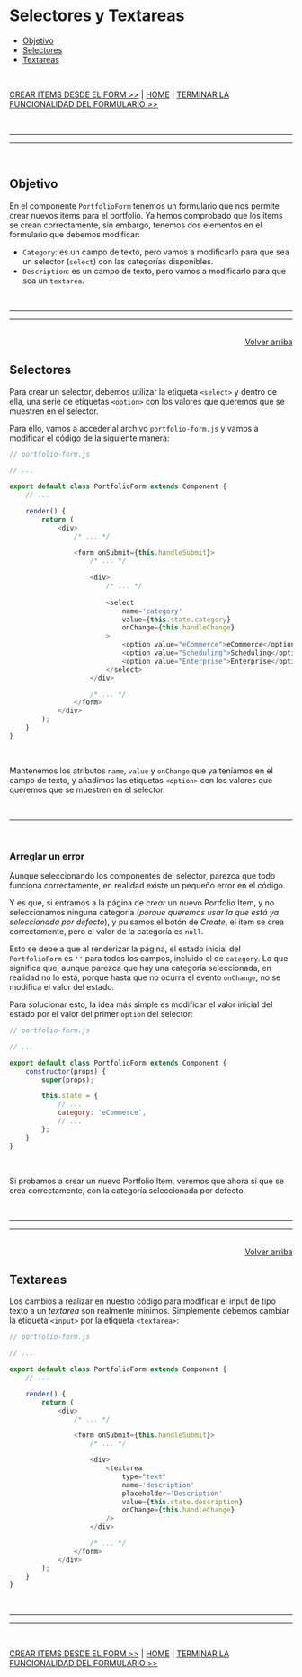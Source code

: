 # Selectores y Textareas

<div id="index"></div>

* [Objetivo](#objetivo)
* [Selectores](#selectores)
* [Textareas](#textareas)

<br/>


[CREAR ITEMS DESDE EL FORM >>](./27_crear_items_desde_form.md#crear-portfolioitems-desde-portfolioform) | [HOME](../../../README.md#devcamp) | [TERMINAR LA FUNCIONALIDAD DEL FORMULARIO >>](./29_terminar_funcionalidad_formulario.md#terminar-la-funcionalidad-del-formulario)


<br/><hr/>
<hr/><br/>


## Objetivo

En el componente `PortfolioForm` tenemos un formulario que nos permite crear nuevos items para el portfolio. Ya hemos comprobado que los ítems se crean correctamente, sin embargo, tenemos dos elementos en el formulario que debemos modificar:

* `Category`: es un campo de texto, pero vamos a modificarlo para que sea un selector (`select`) con las categorías disponibles.
* `Description`: es un campo de texto, pero vamos a modificarlo para que sea un `textarea`.


<br/><hr/>
<hr/><br/>


<div align="right">
    <a href="#index">Volver arriba</a>
</div>


## Selectores

Para crear un selector, debemos utilizar la etiqueta `<select>` y dentro de ella, una serie de etiquetas `<option>` con los valores que queremos que se muestren en el selector.

Para ello, vamos a acceder al archivo `portfolio-form.js` y vamos a modificar el código de la siguiente manera:

```js
// portfolio-form.js

// ...

export default class PortfolioForm extends Component {
    // ...

    render() {
        return (
            <div>
                /* ... */

                <form onSubmit={this.handleSubmit}>
                    /* ... */
                    
                    <div>
                        /* ... */
                        
                        <select
                            name='category'
                            value={this.state.category}
                            onChange={this.handleChange}
                        >
                            <option value="eCommerce">eCommerce</option>
                            <option value="Scheduling">Scheduling</option>
                            <option value="Enterprise">Enterprise</option>
                        </select>
                    </div>

                    /* ... */
                </form>
            </div>
        );
    }
}
```

<br/>

Mantenemos los atributos `name`, `value` y `onChange` que ya teníamos en el campo de texto, y añadimos las etiquetas `<option>` con los valores que queremos que se muestren en el selector.


<br/><hr/><br/>


### Arreglar un error

Aunque seleccionando los componentes del selector, parezca que todo funciona correctamente, en realidad existe un pequeño error en el código.

Y es que, si entramos a la página de *crear* un nuevo Portfolio Item, y no seleccionamos ninguna categoría (*porque queremos usar la que está ya seleccionada por defecto*), y pulsamos el botón de *Create*, el item se crea correctamente, pero el valor de la categoría es `null`.

Esto se debe a que al renderizar la página, el estado inicial del `PortfolioForm` es `''` para todos los campos, incluido el de `category`. Lo que significa que, aunque parezca que hay una categoría seleccionada, en realidad no lo está, porque hasta que no ocurra el evento `onChange`, no se modifica el valor del estado.

Para solucionar esto, la idea más simple es modificar el valor inicial del estado por el valor del primer `option` del selector:

```js
// portfolio-form.js

// ...

export default class PortfolioForm extends Component {
    constructor(props) {
        super(props);

        this.state = {
            // ...
            category: 'eCommerce',
            // ...
        };
    }
}
```

<br/>

Si probamos a crear un nuevo Portfolio Item, veremos que ahora sí que se crea correctamente, con la categoría seleccionada por defecto.


<br/><hr/>
<hr/><br/>


<div align="right">
    <a href="#index">Volver arriba</a>
</div>


## Textareas

Los cambios a realizar en nuestro código para modificar el input de tipo texto a un *textarea* son realmente mínimos. Simplemente debemos cambiar la etiqueta `<input>` por la etiqueta `<textarea>`:

```js
// portfolio-form.js

// ...

export default class PortfolioForm extends Component {
    // ...

    render() {
        return (
            <div>
                /* ... */

                <form onSubmit={this.handleSubmit}>
                    /* ... */

                    <div>
                        <textarea
                            type="text"
                            name='description'
                            placeholder='Description'
                            value={this.state.description}
                            onChange={this.handleChange}
                        />
                    </div>

                    /* ... */
                </form>
            </div>
        );
    }
}
```


<br/><hr/>
<hr/><br/>


[CREAR ITEMS DESDE EL FORM >>](./27_crear_items_desde_form.md#crear-portfolioitems-desde-portfolioform) | [HOME](../../../README.md#devcamp) | [TERMINAR LA FUNCIONALIDAD DEL FORMULARIO >>](./29_terminar_funcionalidad_formulario.md#terminar-la-funcionalidad-del-formulario)